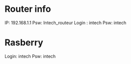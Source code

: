 # Router info

IP: 192.168.1.1
Psw: Intech_routeur 
Login : intech
Psw: intech

# Rasberry

Login: intech
Psw: intech
